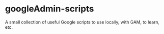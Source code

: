 # googleAdmin-scripts
A small collection of useful Google scripts to use locally, with GAM, to learn, etc.
